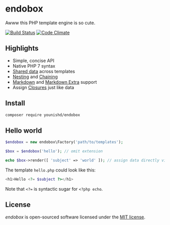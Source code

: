 # endobox

Awww this PHP template engine is so cute.

[![Build Status](https://travis-ci.org/younishd/endobox.svg?branch=v2)](https://travis-ci.org/younishd/endobox)
[![Code Climate](https://codeclimate.com/github/younishd/endobox/badges/gpa.svg)](https://codeclimate.com/github/younishd/endobox)

## Highlights

- Simple, concise API
- Native PHP 7 syntax
- [Shared data](#shared-data) across templates
- [Nesting](#nesting) and [Chaining](#chaining)
- [Markdown](https://github.com/erusev/parsedown "using Parsedown") and
[Markdown Extra](https://github.com/erusev/parsedown-extra "using Parsedown Extra") support
- Assign [Closures](#closures) just like data

## Install

```bash
composer require younishd/endobox
```

## Hello world

```php
$endobox = new endobox\Factory('path/to/templates');

$box = $endobox('hello'); // omit extension

echo $box->render([ 'subject' => 'world' ]); // assign data directly via render
```

The template `hello.php` could look like this:

```php
<h1>Hello <?= $subject ?></h1>
```

Note that `<?=` is syntactic sugar for `<?php echo`.

## License

_endobox_ is open-sourced software licensed under the [MIT license](LICENSE).
